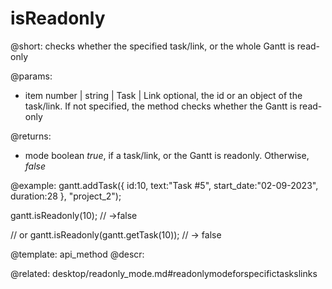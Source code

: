 isReadonly
=============

@short:
checks whether the specified task/link, or the whole Gantt is read-only

@params:
* item	number | string | Task | Link	optional, the id or an object of the task/link. If not specified, the method checks whether the Gantt is read-only


@returns:
- mode		boolean		<i>true</i>, if a task/link, or the Gantt is readonly. Otherwise, <i>false</i>



@example:
gantt.addTask({
    id:10,
    text:"Task #5",
    start_date:"02-09-2023",
    duration:28
}, "project_2");

gantt.isReadonly(10); // ->false

// or 
gantt.isReadonly(gantt.getTask(10)); // -> false


@template:	api_method
@descr:

@related:
desktop/readonly_mode.md#readonlymodeforspecifictaskslinks